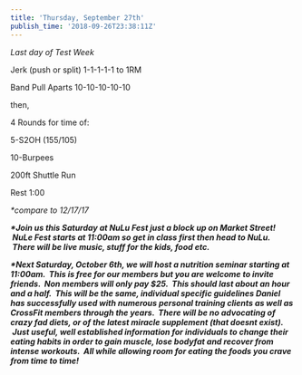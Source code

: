 ```yaml
---
title: 'Thursday, September 27th'
publish_time: '2018-09-26T23:38:11Z'
---
```


*Last day of Test Week*

Jerk (push or split) 1-1-1-1-1 to 1RM

Band Pull Aparts 10-10-10-10-10

then,

4 Rounds for time of:

5-S2OH (155/105)

10-Burpees

200ft Shuttle Run

Rest 1:00

*\*compare to 12/17/17*

***\*Join us this Saturday at NuLu Fest just a block up on Market
Street!  NuLe Fest starts at 11:00am so get in class first then head to
NuLu.  There will be live music, stuff for the kids, food etc.***

***\*Next Saturday, October 6th, we will host a nutrition seminar
starting at 11:00am.  This is free for our members but you are welcome
to invite friends.  Non members will only pay \$25.  This should last
about an hour and a half.  This will be the same, individual specific
guidelines Daniel has successfully used with numerous personal training
clients as well as CrossFit members through the years.  There will be no
advocating of crazy fad diets, or of the latest miracle supplement (that
doesnt exist).  Just useful, well established information for
individuals to change their eating habits in order to gain muscle, lose
bodyfat and recover from intense workouts.  All while allowing room for
eating the foods you crave from time to time!***
